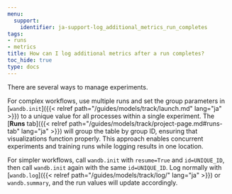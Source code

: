 ```yaml
---
menu:
  support:
    identifier: ja-support-log_additional_metrics_run_completes
tags:
- runs
- metrics
title: How can I log additional metrics after a run completes?
toc_hide: true
type: docs
---
```


There are several ways to manage experiments.

For complex workflows, use multiple runs and set the group parameters in [`wandb.init`]({{< relref path="/guides/models/track/launch.md" lang="ja" >}}) to a unique value for all processes within a single experiment. The [**Runs** tab]({{< relref path="/guides/models/track/project-page.md#runs-tab" lang="ja" >}}) will group the table by group ID, ensuring that visualizations function properly. This approach enables concurrent experiments and training runs while logging results in one location.

For simpler workflows, call `wandb.init` with `resume=True` and `id=UNIQUE_ID`, then call `wandb.init` again with the same `id=UNIQUE_ID`. Log normally with [`wandb.log`]({{< relref path="/guides/models/track/log/" lang="ja" >}}) or `wandb.summary`, and the run values will update accordingly.